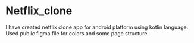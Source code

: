 # Netflix_clone
I have created netflix clone app for android platform using kotlin language. Used public figma file for colors and some page structure.
